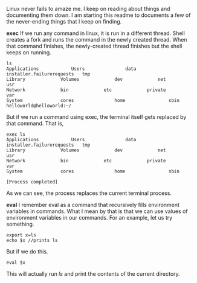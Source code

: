 Linux never fails to amaze me. I keep on reading about things and documenting them down. I am starting this readme
to documents a few of the never-ending things that I keep on finding.

**exec**
If we run any command in linux, it is run in a different thread. Shell creates a fork and runs the command in the newly created thread. When that command finishes, the newly-created thread finishes but the shell keeps on running.


```
ls
Applications			Users				data				installer.failurerequests	tmp
Library				Volumes				dev				net				usr
Network				bin				etc				private				var
System				cores				home				sbin
helloworld@helloworld:~/
```

But if we run a command using exec, the terminal itself gets replaced by that command. That is,

```
exec ls
Applications			Users				data				installer.failurerequests	tmp
Library				Volumes				dev				net				usr
Network				bin				etc				private				var
System				cores				home				sbin

[Process completed]
```

As we can see, the process replaces the current terminal process.

**eval**
I remember eval as a command that recursively fills environment variables in commands. What I mean by that is that we can use values of environment variables in our commands. For an example, let us try something.

```
export x=ls
echo $x //prints ls
```

But if we do this.
```
eval $x
```

This will actually run *ls* and print the contents of the current directory.
